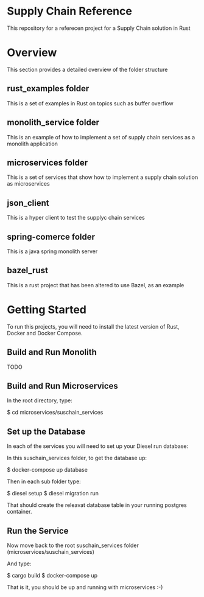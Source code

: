 # Supply Chain Reference

This repository for a referecen project for a Supply Chain solution in Rust

# Overview
This section provides a detailed overview of the folder structure

## rust_examples folder
This is a set of examples in Rust on topics such as buffer overflow

## monolith_service folder
This is an example of how to implement a set of supply chain services as a monolith application

## microservices folder
This is a set of services that show how to implement a supply chain solution as microservices

## json_client
This is a hyper client to test the supplyc chain services

## spring-comerce folder
This is a java spring monolith server

## bazel_rust
This is a rust project that has been altered to use Bazel, as an example

# Getting Started
To run this projects, you will need to install the latest version of Rust, Docker and Docker Compose.

## Build and Run Monolith
TODO

## Build and Run Microservices
In the root directory, type:

$ cd microservices/suschain_services

## Set up the Database
In each of the services you will need to set up your Diesel run database:

In this suschain_services folder, to get the database up:

$ docker-compose up database

Then in each sub folder type:

$ diesel setup
$ diesel migration run

That should create the releavat database table in your running postgres container.

## Run the Service
Now move back to the root suschain_services folder (microservices/suschain_services)

And type:

$ cargo build
$ docker-compose up


That is it, you should be up and running with microservices :-)